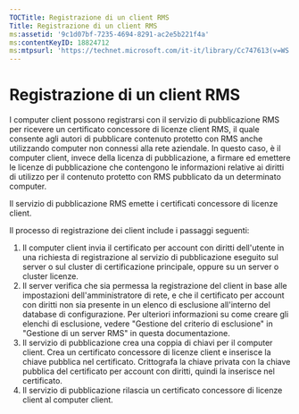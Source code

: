 ```yaml
---
TOCTitle: Registrazione di un client RMS
Title: Registrazione di un client RMS
ms:assetid: '9c1d07bf-7235-4694-8291-ac2e5b221f4a'
ms:contentKeyID: 18824712
ms:mtpsurl: 'https://technet.microsoft.com/it-it/library/Cc747613(v=WS.10)'
---
```


Registrazione di un client RMS
==============================

I computer client possono registrarsi con il servizio di pubblicazione RMS per ricevere un certificato concessore di licenze client RMS, il quale consente agli autori di pubblicare contenuto protetto con RMS anche utilizzando computer non connessi alla rete aziendale. In questo caso, è il computer client, invece della licenza di pubblicazione, a firmare ed emettere le licenze di pubblicazione che contengono le informazioni relative ai diritti di utilizzo per il contenuto protetto con RMS pubblicato da un determinato computer.

Il servizio di pubblicazione RMS emette i certificati concessore di licenze client.

Il processo di registrazione dei client include i passaggi seguenti:

1.  Il computer client invia il certificato per account con diritti dell'utente in una richiesta di registrazione al servizio di pubblicazione eseguito sul server o sul cluster di certificazione principale, oppure su un server o cluster licenze.
2.  Il server verifica che sia permessa la registrazione del client in base alle impostazioni dell'amministratore di rete, e che il certificato per account con diritti non sia presente in un elenco di esclusione all'interno del database di configurazione. Per ulteriori informazioni su come creare gli elenchi di esclusione, vedere "Gestione del criterio di esclusione" in "Gestione di un server RMS" in questa documentazione.
3.  Il servizio di pubblicazione crea una coppia di chiavi per il computer client. Crea un certificato concessore di licenze client e inserisce la chiave pubblica nel certificato. Crittografa la chiave privata con la chiave pubblica del certificato per account con diritti, quindi la inserisce nel certificato.
4.  Il servizio di pubblicazione rilascia un certificato concessore di licenze client al computer client.
